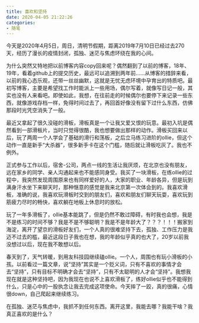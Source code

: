 ```yaml
---
title: 喜欢和坚持
date: 2020-04-05 21:22:26
categories:
- 随笔
---
```


今天是2020年4月5日，周日，清明节假期，距离2019年7月10日已经过去270天，经历了漫长的疫情封闭，孤独、迷茫与焦虑环绕在我的心间。

为什么突然又特地把以前博客内容copy回来呢？偶然翻到了以前的博客，18年、19年，看着github上的提交历史，最远可以追溯到两年前......从博客的措辞来看，以前的我心态乐观，还带一丝丝幽默，这就是无忧无虑环境中孕育出的特质吧。最初写博客，主要是希望找工作时能派上一些用场，偶尔写着，就像写日记一般，其实也没有人来看吧。即使如此，我想，在往前走的时候偶尔也要停下来记录一些东西，就像游戏存档一样，免得时间过去了，再回首好像没有留下过什么东西，仿佛那段时光凭空消失了一般。

最近又拿起了很久没碰的滑板，滑板真是一个让我又爱又恨的玩意。最初入坑是偶然看到一部滑板片，当时只觉得很酷，我也想要做出那样的动作。滑板买回来以后，玩了两周一个人学会了基础的滑行和荡板，之后立马练习进阶的ollie，但这个动作一直是新手“大杀器”，很多新手卡在这个门槛，随后就让滑板吃灰了。我也不例外。

正式参与工作以后，宿舍-公司，两点一线的生活让我厌烦，在北京也没有朋友，远在家乡的同学、亲人沟通起来也不能感同身受。我买了一块滑板，在练ollie的过程中，我突然发现周围原来也有同样爱好的人，大家的职业、年龄各异，但是玩到满身汗水坐下来聊天时，那种惬意的感觉是我来北京第一次体会到的。我喜欢滑板，准确的说，我喜欢玩滑板时交到的朋友们，喜欢和朋友们聊天玩耍，喜欢玩到筋疲力尽时的畅快，喜欢躺在地板上休息时的放松。

玩了一年多滑板了，ollie基本能跳了，但是仍然不敢过障碍，有时我也会想，我是不是练习的时间不够？我是不是不够聪明？我是不是年龄大了？？？！！！搬家到海淀，离开了望京的滑板好友们，一个人真的很难坚持下去，孤独、工作压力是我迈不过去的槛，最近这段日子我也在想，我的年龄似乎真的也大了，20岁以前我没想过以后，现在我不敢想以后。

春天到了，天气转暖，到用友科技园继续磕ollie。一个人，周围也有玩小滑板的小孩。以前看过一篇文章，说“坚持”其实是一个贬义词，只有不喜欢的事情才会去“坚持”，只有目标不明确才会去“坚持”，只有不太聪明的人才会“坚持”。我想我现在就是这种坚持吧，因为我现在也说不上喜欢滑板了，练好ollie似乎也不能得到什么，只是心中的一股执念让我去完成这项使命。今天摔了一跤，真的很痛，心情很down，自己爬起来继续练习。

在孤独、迷茫与焦虑中，我抓不到任何东西。离开这里，我能去哪？我能干啥？我真正喜欢的是什么？


